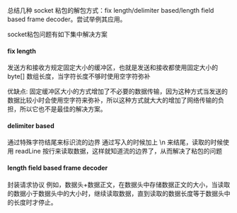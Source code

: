 总结几种 socket 粘包的解包方式：fix length/delimiter based/length field based frame decoder。尝试举例其应用。

socket粘包问题有如下集中解决方案
#### fix length
发送方和接收方规定固定大小的缓冲区，也就是发送和接收都使用固定大小的 byte[] 数组长度，当字符长度不够时使用空字符弥补

优缺点: 固定缓冲区大小的方式增加了不必要的数据传输，因为这种方式当发送的数据比较小时会使用空字符来弥补，所以这种方式就大大的增加了网络传输的负担，所以它也不是最佳的解决方案。

#### delimiter based
通过特殊字符结尾来标识流的边界
通过写入的时候加上 \n 来结尾，读取的时候使用 readLine 按行来读取数据，这样就知道流的边界了，从而解决了粘包的问题

#### length field based frame decoder
封装请求协议
例如，数据头+数据正文，在数据头中存储数据正文的大小，当读取的数据小于数据头中的大小时，继续读取数据，直到读取的数据长度等于数据头中的长度时才停止。

